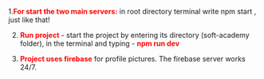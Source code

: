 



1.**<span style="color:red">For start the two main servers:</span>** in root directory terminal write npm start , just like that!

2. **<span style="color:red">Run project</span>**  - start the project by entering its directory (soft-academy folder), 
in the terminal and typing - **<span style="color:red">npm run dev</span>**

3. **<span style="color:red"> Project uses firebase</span>** for profile pictures. The firebase server works 24/7.